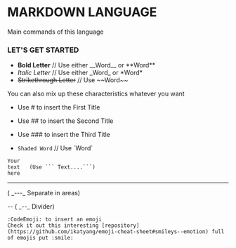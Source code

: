 # MARKDOWN LANGUAGE

Main commands of this language

### LET'S GET STARTED

* __Bold Letter__           // Use either \_\_Word__ or \*\*Word**
* _Italic Letter_           // Use either \_Word_ or \*Word*
* ~~Strikethrough Letter~~  //  Use \~~Word~~

You can also mix up these characteristics whatever you want

* Use \# to insert the First Title
* Use \## to insert the Second Title
* Use \### to insert the Third Title

* `Shaded Word`     // Use \`Word`

 ```
 Your
 text   (Use ``` Text....```)
 here
 ```
 
  ---   
 ( \_---_ Separate in areas)

-- 
( \_--_ Divider)

```
:CodeEmoji: to insert an emoji
Check it out this interesting [repository](https://github.com/ikatyang/emoji-cheat-sheet#smileys--emotion) full of emojis put :smile:
```
